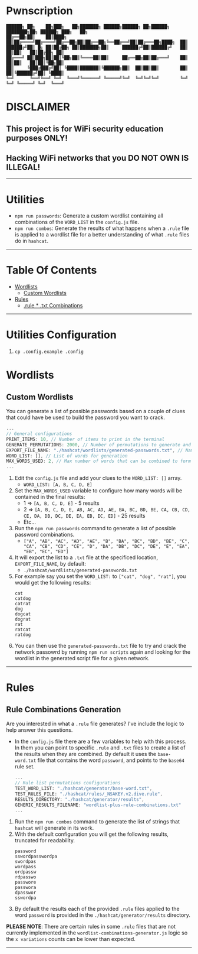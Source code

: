 # Pwnscription
```
██████╗ ██╗    ██╗███╗   ██╗███████╗ ██████╗██████╗ ██╗██████╗ ████████╗██╗ ██████╗ ███╗   ██╗
██╔══██╗██║    ██║████╗  ██║██╔════╝██╔════╝██╔══██╗██║██╔══██╗╚══██╔══╝██║██╔═══██╗████╗  ██║
██████╔╝██║ █╗ ██║██╔██╗ ██║███████╗██║     ██████╔╝██║██████╔╝   ██║   ██║██║   ██║██╔██╗ ██║
██╔═══╝ ██║███╗██║██║╚██╗██║╚════██║██║     ██╔══██╗██║██╔═══╝    ██║   ██║██║   ██║██║╚██╗██║
██║     ╚███╔███╔╝██║ ╚████║███████║╚██████╗██║  ██║██║██║        ██║   ██║╚██████╔╝██║ ╚████║
╚═╝      ╚══╝╚══╝ ╚═╝  ╚═══╝╚══════╝ ╚═════╝╚═╝  ╚═╝╚═╝╚═╝        ╚═╝   ╚═╝ ╚═════╝ ╚═╝  ╚═══╝
```

# DISCLAIMER
## This project is for WiFi security education purposes ONLY!
## Hacking WiFi networks that you DO NOT OWN IS ILLEGAL!

----

# Utilities
* `npm run passwords`: Generate a custom wordlist containing all combinations of the `WORD_LIST` in the `config.js` file.
* `npm run combos`: Generate the results of what happens when a `.rule` file is applied to a wordlist file for a better understanding of what `.rule` files do in `hashcat`.

----

# Table Of Contents
* [Wordlists](#wordlists)
	* [Custom Wordlists](#custom-wordlists)
* [Rules](#rules)
	* [.rule * .txt Combinations](#rule-combinations-generation)

----

# Utilities Configuration
1. `cp .config.example .config`

# Wordlists
## Custom Wordlists
You can generate a list of possible passwords based on a couple of clues that could have be used to build the password you want to crack.

```javascript
...
// General configurations
PRINT_ITEMS: 10, // Number of items to print in the terminal
GENERATE_PERMUTATIONS: 2000, // Number of permutations to generate and add to the .txt file
EXPORT_FILE_NAME: "./hashcat/wordlists/generated-passwords.txt", // Name of the exported file
WORD_LIST: [], // List of words for generation
MAX_WORDS_USED: 2, // Max number of words that can be combined to form a given string
...
```

1. Edit the `config.js` file and add your clues to the `WORD_LIST: []` array.
	- `WORD_LIST: [A, B, C, D, E]`
2. Set the `MAX_WORDS_USED` variable to configure how many words will be contained in the final results:
	* 1 => `[A, B, C, D, E]` - 5 results
	* 2 => `[A, B, C, D, E, AB, AC, AD, AE, BA, BC, BD, BE, CA, CB, CD, CE, DA, DB, DC, DE, EA, EB, EC, ED]` - 25 results
	* Etc...
3. Run the `npm run passwords` command to generate a list of possible password combinations.
	* `["A", "AB", "AC", "AD", "AE", "B", "BA", "BC", "BD", "BE", "C", "CA", "CB", "CD", "CE", "D", "DA", "DB", "DC", "DE", "E", "EA", "EB", "EC", "ED"]`
4. It will export the list to a `.txt` file at the specificed location, `EXPORT_FILE_NAME`, by default:
	* `./hashcat/wordlists/generated-passwords.txt`
5. For example say you set the `WORD_LIST:` to `["cat", "dog", "rat"]`, you would get the following results:
	```text
	cat
	catdog
	catrat
	dog
	dogcat
	dograt
	rat
	ratcat
	ratdog
	```
6. You can then use the `generated-passwords.txt` file to try and crack the network passowrd by running `npm run scripts` again and looking for the wordlist in the generated script file for a given network.

----

# Rules
## Rule Combinations Generation 
Are you interested in what a `.rule` file generates? I've include the logic to help answer this questions.

* In the `config.js` file there are a few variables to help with this process. In them you can point to specific `.rule` and `.txt` files to create a list of the results when they are combined. By default it uses the `base-word.txt` file that contains the word `password`, and points to the `base64` rule set.
	```javascript
	...
	// Rule list permutations configurations
	TEST_WORD_LIST: "./hashcat/generator/base-word.txt",
	TEST_RULES_FILE: "./hashcat/rules/_NSAKEY.v2.dive.rule",
	RESULTS_DIRECTORY: "./hashcat/generator/results",
  	GENERIC_RESULTS_FILENAME: "wordlist-plus-rule-combinations.txt"
	...
	```

1. Run the `npm run combos` command to generate the list of strings that `hashcat` will generate in its work.
2. With the default configuration you will get the following results, truncated for readability.
	```text
	password
	sswordpasswordpa
	swordpas
	wordpass
	ordpassw
	rdpasswo
	passwore
	passwora
	dpasswor
	sswordpa
	```
3. By default the results each of the provided `.rule` files applied to the word `password` is provided in the `./hashcat/generator/results` directory.

**PLEASE NOTE**: There are certain rules in some `.rule` files that are not currently implemented in the `wordlist-combinations-generator.js` logic so the `x variations` counts can be lower than expected.

----

